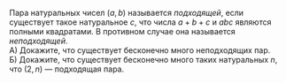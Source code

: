Пара натуральных чисел $(a,b)$ называется $\textit{подходящей}$, если существует такое натуральное $c$, что числа  $a+b+c$ и $abc$ являются полными квадратами. В противном случае она называется $\textit{неподходящей}$.
<br>
А) Докажите, что существует бесконечно много неподходящих пар.
<br>
Б) Докажите, что существует бесконечно много таких натуральных $n$, что $(2,n)$ — подходящая пара.